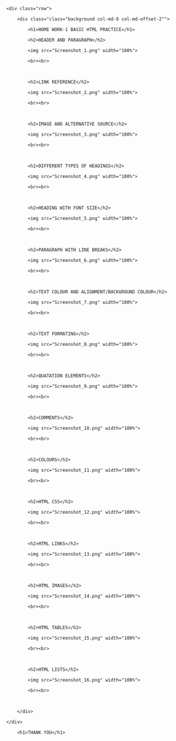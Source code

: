 <!DOCTYPE html>
<html>
<head>
	<title>HOME WORK-1</title>
</head>
<style type="">
	
.container{
	text-align: center;
}

h1{
	background-color:#373A3C;
	color: white;
	font-weight: bolder;
	width: 100%;
	border-radius: 5px;
	padding: 3px;
}

h2{
	background-color: #45D1D1;
	color: white;
	font-weight: bolder;
	width: 100%;
	border-radius: 5px;
	padding: 3px;
}

</style>

<link href="https://stackpath.bootstrapcdn.com/bootstrap/4.3.1/css/bootstrap.min.css" rel="stylesheet" integrity="sha384-ggOyR0iXCbMQv3Xipma34MD+dH/1fQ784/j6cY/iJTQUOhcWr7x9JvoRxT2MZw1T" crossorigin="anonymous">

<body>


<div class="container">

	<div class="row">

		<div class="class="background col-md-8 col-md-offset-2"">
			
			<h1>HOME WORK-1 BASIC HTML PRACTICE</h1>

			<h2>HEADER AND PARAGRAPH</h2>
	
			<img src="Screenshot_1.png" width="100%"> 

			<br><br>



			<h2>LINK REFERENCE</h2>
	
			<img src="Screenshot_2.png" width="100%"> 

			<br><br>



			<h2>IMAGE AND ALTERNATIVE SOURCE</h2>
	
			<img src="Screenshot_3.png" width="100%"> 

			<br><br>



			<h2>DIFFERENT TYPES OF HEADINGS</h2>
	
			<img src="Screenshot_4.png" width="100%"> 

			<br><br>



			<h2>HEADING WITH FONT SIZE</h2>
	
			<img src="Screenshot_5.png" width="100%"> 

			<br><br>



			<h2>PARAGRAPH WITH LINE BREAKS</h2>
	
			<img src="Screenshot_6.png" width="100%"> 

			<br><br>



			<h2>TEXT COLOUR AND ALIGNMENT/BACKGROUND COLOUR</h2>
	
			<img src="Screenshot_7.png" width="100%"> 

			<br><br>



			<h2>TEXT FORMATING</h2>
	
			<img src="Screenshot_8.png" width="100%"> 

			<br><br>



			<h2>QUATATION ELEMENTS</h2>
	
			<img src="Screenshot_9.png" width="100%"> 

			<br><br>



			<h2>COMMENTS</h2>
	
			<img src="Screenshot_10.png" width="100%"> 

			<br><br>



			<h2>COLOURS</h2>
	
			<img src="Screenshot_11.png" width="100%"> 

			<br><br>



			<h2>HTML CSS</h2>
	
			<img src="Screenshot_12.png" width="100%"> 

			<br><br>



			<h2>HTML LINKS</h2>
	
			<img src="Screenshot_13.png" width="100%"> 

			<br><br>



			<h2>HTML IMAGES</h2>
	
			<img src="Screenshot_14.png" width="100%"> 

			<br><br>



			<h2>HTML TABLES</h2>
	
			<img src="Screenshot_15.png" width="100%"> 

			<br><br>



			<h2>HTML LISTS</h2>
	
			<img src="Screenshot_16.png" width="100%"> 

			<br><br>

			

		</div>
		
	</div>

		<h1>THANK YOU</h1>

</div>

</body>
</html>
